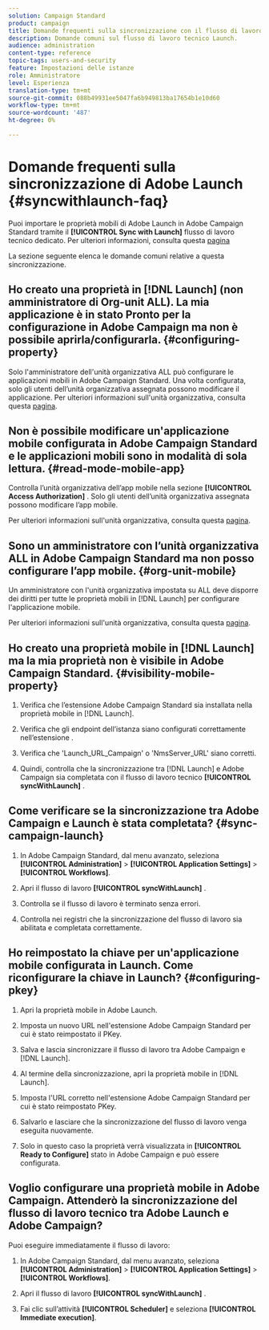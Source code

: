 ```yaml
---
solution: Campaign Standard
product: campaign
title: Domande frequenti sulla sincronizzazione con il flusso di lavoro tecnico di Launch
description: Domande comuni sul flusso di lavoro tecnico Launch.
audience: administration
content-type: reference
topic-tags: users-and-security
feature: Impostazioni delle istanze
role: Amministratore
level: Esperienza
translation-type: tm+mt
source-git-commit: 088b49931ee5047fa6b949813ba17654b1e10d60
workflow-type: tm+mt
source-wordcount: '487'
ht-degree: 0%

---
```



# Domande frequenti sulla sincronizzazione di Adobe Launch {#syncwithlaunch-faq}

Puoi importare le proprietà mobili di Adobe Launch in Adobe Campaign Standard tramite il **[!UICONTROL Sync with Launch]** flusso di lavoro tecnico dedicato. Per ulteriori informazioni, consulta questa [pagina](../../administration/using/technical-workflows.md)

La sezione seguente elenca le domande comuni relative a questa sincronizzazione.

## Ho creato una proprietà in [!DNL Launch] (non amministratore di Org-unit ALL). La mia applicazione è in stato Pronto per la configurazione in Adobe Campaign ma non è possibile aprirla/configurarla. {#configuring-property}

Solo l&#39;amministratore dell&#39;unità organizzativa ALL può configurare le applicazioni mobili in Adobe Campaign Standard. Una volta configurata, solo gli utenti dell’unità organizzativa assegnata possono modificare il
applicazione. Per ulteriori informazioni sull&#39;unità organizzativa, consulta questa [pagina](../../administration/using/organizational-units.md).

## Non è possibile modificare un&#39;applicazione mobile configurata in Adobe Campaign Standard e le applicazioni mobili sono in modalità di sola lettura. {#read-mode-mobile-app}

Controlla l’unità organizzativa dell’app mobile nella sezione **[!UICONTROL Access Authorization]** . Solo gli utenti dell’unità organizzativa assegnata possono modificare l’app mobile.

Per ulteriori informazioni sull&#39;unità organizzativa, consulta questa [pagina](../../administration/using/organizational-units.md).

## Sono un amministratore con l’unità organizzativa ALL in Adobe Campaign Standard ma non posso configurare l’app mobile. {#org-unit-mobile}

Un amministratore con l&#39;unità organizzativa impostata su ALL deve disporre dei diritti per tutte le proprietà mobili in [!DNL Launch] per configurare l&#39;applicazione mobile.

Per ulteriori informazioni sull&#39;unità organizzativa, consulta questa [pagina](../../administration/using/organizational-units.md).

## Ho creato una proprietà mobile in [!DNL Launch] ma la mia proprietà non è visibile in Adobe Campaign Standard. {#visibility-mobile-property}

1. Verifica che l’estensione Adobe Campaign Standard sia installata nella proprietà mobile in [!DNL Launch].

1. Verifica che gli endpoint dell’istanza siano configurati correttamente nell’estensione .

1. Verifica che &#39;Launch_URL_Campaign&#39; o &#39;NmsServer_URL&#39; siano corretti.

1. Quindi, controlla che la sincronizzazione tra [!DNL Launch] e Adobe Campaign sia completata con il flusso di lavoro tecnico **[!UICONTROL syncWithLaunch]** .

## Come verificare se la sincronizzazione tra Adobe Campaign e Launch è stata completata? {#sync-campaign-launch}

1. In Adobe Campaign Standard, dal menu avanzato, seleziona **[!UICONTROL Administration]** > **[!UICONTROL Application Settings]** > **[!UICONTROL Workflows]**.

1. Apri il flusso di lavoro **[!UICONTROL syncWithLaunch]** .

1. Controlla se il flusso di lavoro è terminato senza errori.

1. Controlla nei registri che la sincronizzazione del flusso di lavoro sia abilitata e completata correttamente.

## Ho reimpostato la chiave per un&#39;applicazione mobile configurata in Launch. Come riconfigurare la chiave in Launch? {#configuring-pkey}

1. Apri la proprietà mobile in Adobe Launch.

1. Imposta un nuovo URL nell&#39;estensione Adobe Campaign Standard per cui è stato reimpostato il PKey.

1. Salva e lascia sincronizzare il flusso di lavoro tra Adobe Campaign e [!DNL Launch].

1. Al termine della sincronizzazione, apri la proprietà mobile in [!DNL Launch].

1. Imposta l&#39;URL corretto nell&#39;estensione Adobe Campaign Standard per cui è stato reimpostato PKey.

1. Salvarlo e lasciare che la sincronizzazione del flusso di lavoro venga eseguita nuovamente.

1. Solo in questo caso la proprietà verrà visualizzata in **[!UICONTROL Ready to Configure]** stato in Adobe Campaign e può essere configurata.

## Voglio configurare una proprietà mobile in Adobe Campaign. Attenderò la sincronizzazione del flusso di lavoro tecnico tra Adobe Launch e Adobe Campaign?

Puoi eseguire immediatamente il flusso di lavoro:

1. In Adobe Campaign Standard, dal menu avanzato, seleziona **[!UICONTROL Administration]** > **[!UICONTROL Application Settings]** > **[!UICONTROL Workflows]**.

1. Apri il flusso di lavoro **[!UICONTROL syncWithLaunch]** .

1. Fai clic sull’attività **[!UICONTROL Scheduler]** e seleziona **[!UICONTROL Immediate execution]**.
